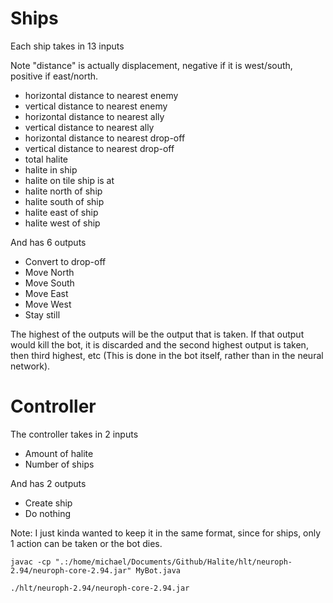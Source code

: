 # Ships

Each ship takes in 13 inputs

Note "distance" is actually displacement, negative if it is west/south, positive if east/north.

* horizontal distance to nearest enemy
* vertical distance to nearest enemy
* horizontal distance to nearest ally
* vertical distance to nearest ally
* horizontal distance to nearest drop-off
* vertical distance to nearest drop-off
* total halite
* halite in ship
* halite on tile ship is at
* halite north of ship
* halite south of ship
* halite east of ship
* halite west of ship



And has 6 outputs

* Convert to drop-off
* Move North
* Move South
* Move East
* Move West
* Stay still

The highest of the outputs will be the output that is taken. If that output would kill the bot, it is discarded and the second highest output is taken, then third highest, etc (This is done in the bot itself, rather than in the neural network).

# Controller

The controller takes in 2 inputs

* Amount of halite
* Number of ships



And has 2 outputs

* Create ship
* Do nothing

Note: I just kinda wanted to keep it in the same format, since for ships, only 1 action can be taken or the bot dies.



```
javac -cp ".:/home/michael/Documents/Github/Halite/hlt/neuroph-2.94/neuroph-core-2.94.jar" MyBot.java
```

```
./hlt/neuroph-2.94/neuroph-core-2.94.jar
```